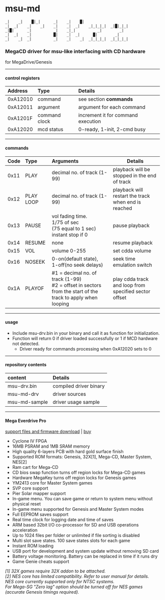 # msu-md
```
_|    _|    █|_|      _|    _|    █|                    
_|  _|    _|    _|    _|    _|  _|    _|_|_|_|  _|█|_|_|
_|█|      _|          _|    _|_|          _|        _|  
_|  _|    _|          █|    _|  _|      █|        _|    
_|    _|  _|          _|    _|    _|  _|_|_|_|  _|_|_|_|
```
### MegaCD driver for msu-like interfacing with CD hardware
for MegaDrive/Genesis

---

#### control registers

| Address  | Type          | Details                            |
| :------- | :------------ | :--------------------------------- |
| 0xA12010 | command       | see section **commands**           |
| 0xA12011 | argument      | argument for each command          |
| 0xA1201F | command clock | increment it for command execution |
| 0xA12020 | mcd status    | 0-ready, 1-init, 2-cmd busy        |
 	
---

#### commands

| Code | Type      | Arguments                                                                                                      | Details                                               |
| :--- | :-------- | :------------------------------------------------------------------------------------------------------------- | ----------------------------------------------------- |
| 0x11 | PLAY      | decimal no. of track (1-99)                                                                                    | playback will be stopped in the end of track          |
| 0x12 | PLAY LOOP | decimal no. of track (1-99)                                                                                    | playback will restart the track when end is reached   |
| 0x13 | PAUSE     | vol fading time.<br>1/75 of sec<br>(75 equal to 1 sec) instant stop if 0                                       | pause playback                                        |
| 0x14 | RESUME    | none                                                                                                           | resume playback                                       |
| 0x15 | VOL       | volume 0-255                                                                                                   | set cdda volume                                       |
| 0x16 | NOSEEK    | 0-on(default state),<br>1-off(no seek delays)                                                                  | seek time emulation switch                            |
| 0x1A | PLAYOF    | #1 = decimal no. of track (1-99)<br>#2 = offset in sectors from the start of the track to apply when looping | play cdda track and loop from specified sector offset |

---

#### usage

* Include msu-drv.bin in your binary and call it as function for initialization. 
* Function will return 0 if driver loaded successfully or 1 if MCD hardware not detected.
  * Driver ready for commands processing when 0xA12020 sets to 0

--- 

#### repository contents

| content       | Details                |
| :------------ | :--------------------- |
| msu-drv.bin   | compiled driver binary |
| msu-md-drv    | driver sources         |
| msu-md-sample | driver usage sample    |

---

#### Mega Everdrive Pro
[support files and firmware download](http://krikzz.com/pub/support/mega-everdrive/pro-series/) | [buy](https://krikzz.com/store/home/59-mega-everdrive-pro.html)

* Cyclone IV FPGA
* 16MB PSRAM and 1MB SRAM memory
* High quality 6-layers PCB with hard gold surface finish
* Supported ROM formats: Genesis, 32X[1], Mega-CD, Master System, NES[2]
* Ram cart for Mega-CD
* CD bios swap function turns off region locks for Mega-CD games
* Hardware MegaKey turns off region locks for Genesis games
* YM2413 core for Master System games
* SVP core support
* Pier Solar mapper support
* In-game menu. You can save game or return to system menu without physical reset
* In-game menu supported for Genesis and Master System modes
* Full EEPROM saves support
* Real time clock for logging date and time of saves
* ARM based 32bit I/O co-processor for SD and USB operations acceleration
* Up to 1024 files per folder or unlimited if file sorting is disabled
* Multi slot save states. 100 save states slots for each game
* Instant ROM loading
* USB port for development and system update without removing SD card
* Battery voltage monitoring. Battery can be replaced in time if it runs dry
* Game Genie cheats support

_[1] 32X games require 32X addon to be attached.<br>
 [2] NES core has limited compatibility. Refer to user manual for details.<br>
NES core currently supported only for NTSC systems.<br>
For Mega-SG "Zero lag" option should be turned off for NES games (accurate Genesis timings required)._